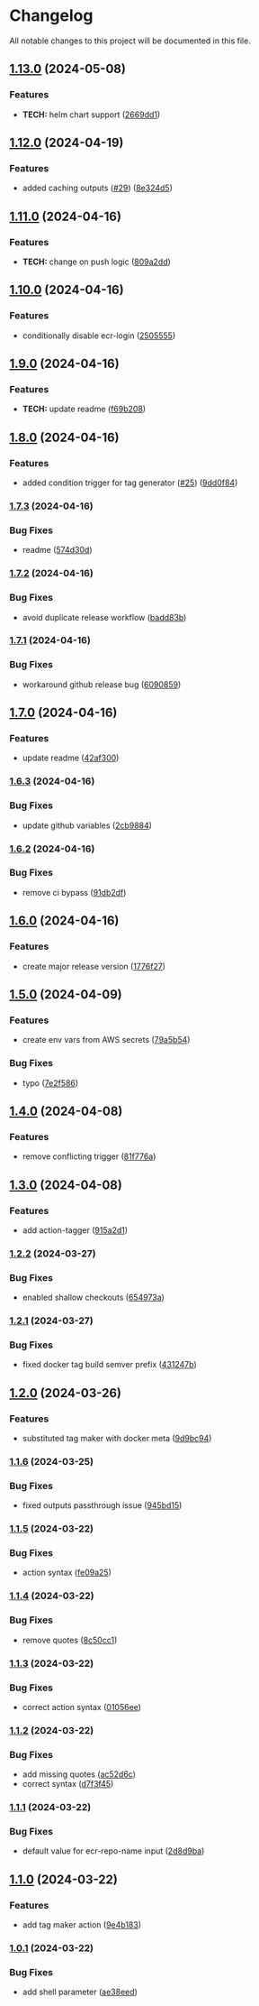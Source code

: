 # Changelog

All notable changes to this project will be documented in this file.

## [1.13.0](https://github.com/hey-car/action-bootstrap/compare/v1.12.0...v1.13.0) (2024-05-08)


### Features

* **TECH:** helm chart support ([2669dd1](https://github.com/hey-car/action-bootstrap/commit/2669dd1042e2e006aeb4fdec359d7a5ab7c8d80b))

## [1.12.0](https://github.com/hey-car/action-bootstrap/compare/v1.11.0...v1.12.0) (2024-04-19)


### Features

* added caching outputs ([#29](https://github.com/hey-car/action-bootstrap/issues/29)) ([8e324d5](https://github.com/hey-car/action-bootstrap/commit/8e324d5766274914815f045e42774cb36602e183))

## [1.11.0](https://github.com/hey-car/action-bootstrap/compare/v1.10.0...v1.11.0) (2024-04-16)


### Features

* **TECH:** change on push logic ([809a2dd](https://github.com/hey-car/action-bootstrap/commit/809a2dd16720fa12bb9f91c96e79d2d601b8757c))

## [1.10.0](https://github.com/hey-car/action-bootstrap/compare/v1.9.0...v1.10.0) (2024-04-16)


### Features

* conditionally disable ecr-login ([2505555](https://github.com/hey-car/action-bootstrap/commit/2505555319e6cf01ff2201195bee5e685bd636a6))

## [1.9.0](https://github.com/hey-car/action-bootstrap/compare/v1.8.0...v1.9.0) (2024-04-16)


### Features

* **TECH:** update readme ([f69b208](https://github.com/hey-car/action-bootstrap/commit/f69b2083bfc999ae8a24457882527a7f703ddb61))

## [1.8.0](https://github.com/hey-car/action-bootstrap/compare/v1.7.3...v1.8.0) (2024-04-16)


### Features

* added condition trigger for tag generator ([#25](https://github.com/hey-car/action-bootstrap/issues/25)) ([9dd0f84](https://github.com/hey-car/action-bootstrap/commit/9dd0f8440769f707992d2a4b7edffc39ede8f18a))

### [1.7.3](https://github.com/hey-car/action-bootstrap/compare/v1.7.2...v1.7.3) (2024-04-16)


### Bug Fixes

* readme ([574d30d](https://github.com/hey-car/action-bootstrap/commit/574d30d9d4ebde4e196cd8378cc52d5a678320c4))

### [1.7.2](https://github.com/hey-car/action-bootstrap/compare/v1.7.1...v1.7.2) (2024-04-16)


### Bug Fixes

* avoid duplicate release workflow ([badd83b](https://github.com/hey-car/action-bootstrap/commit/badd83bd27d2519569ae425491f3d0c49a7ec39c))

### [1.7.1](https://github.com/hey-car/action-bootstrap/compare/v1.7.0...v1.7.1) (2024-04-16)


### Bug Fixes

* workaround github release bug ([6090859](https://github.com/hey-car/action-bootstrap/commit/609085902b6a278fec6451f2d40705a4988a3257))

## [1.7.0](https://github.com/hey-car/action-bootstrap/compare/v1.6.3...v1.7.0) (2024-04-16)


### Features

* update readme ([42af300](https://github.com/hey-car/action-bootstrap/commit/42af3003c7a80195af77d180ea7fc4da0238f13f))

### [1.6.3](https://github.com/hey-car/action-bootstrap/compare/v1.6.2...v1.6.3) (2024-04-16)


### Bug Fixes

* update github variables ([2cb9884](https://github.com/hey-car/action-bootstrap/commit/2cb98843ca61357ffa6a96afdd952e87e0f67abf))

### [1.6.2](https://github.com/hey-car/action-bootstrap/compare/v1.6.1...v1.6.2) (2024-04-16)


### Bug Fixes

* remove ci bypass ([91db2df](https://github.com/hey-car/action-bootstrap/commit/91db2dfbe7dfd307ddde8278c6932f4c967fc833))

## [1.6.0](https://github.com/hey-car/action-bootstrap/compare/v1.5.0...v1.6.0) (2024-04-16)


### Features

* create major release version ([1776f27](https://github.com/hey-car/action-bootstrap/commit/1776f27e93c57bc967f40262b86c854e8fe237ff))

## [1.5.0](https://github.com/hey-car/action-bootstrap/compare/v1.4.0...v1.5.0) (2024-04-09)


### Features

* create env vars from AWS secrets ([79a5b54](https://github.com/hey-car/action-bootstrap/commit/79a5b547529f0d3626e19156da5b794ddd75c7a1))


### Bug Fixes

* typo ([7e2f586](https://github.com/hey-car/action-bootstrap/commit/7e2f58672b9e3798b6ff914aaeb205764889bd0d))

## [1.4.0](https://github.com/hey-car/action-bootstrap/compare/v1.3.0...v1.4.0) (2024-04-08)


### Features

* remove conflicting trigger ([81f776a](https://github.com/hey-car/action-bootstrap/commit/81f776a9a58f453992d451bde6334e4f8c9532d8))

## [1.3.0](https://github.com/hey-car/action-bootstrap/compare/v1.2.3...v1.3.0) (2024-04-08)


### Features

* add action-tagger ([915a2d1](https://github.com/hey-car/action-bootstrap/commit/915a2d1060a34af65a4debe441e0b7768101385b))

### [1.2.2](https://github.com/hey-car/action-bootstrap/compare/v1.2.1...v1.2.2) (2024-03-27)


### Bug Fixes

* enabled shallow checkouts ([654973a](https://github.com/hey-car/action-bootstrap/commit/654973a2b4bf08449bfb1a34a371f0603a66ed0e))

### [1.2.1](https://github.com/hey-car/action-bootstrap/compare/v1.2.0...v1.2.1) (2024-03-27)


### Bug Fixes

* fixed docker tag build semver prefix ([431247b](https://github.com/hey-car/action-bootstrap/commit/431247b9c8930ebd31d79289fe267ddada0275a7))

## [1.2.0](https://github.com/hey-car/action-bootstrap/compare/v1.1.6...v1.2.0) (2024-03-26)


### Features

* substituted tag maker with docker meta ([9d9bc94](https://github.com/hey-car/action-bootstrap/commit/9d9bc94f2022896a99751b02d6f05c5be738f81d))

### [1.1.6](https://github.com/hey-car/action-bootstrap/compare/v1.1.5...v1.1.6) (2024-03-25)


### Bug Fixes

* fixed outputs passthrough issue ([945bd15](https://github.com/hey-car/action-bootstrap/commit/945bd158a2e2d665e1956f7dbdf2c89aa8760ad7))

### [1.1.5](https://github.com/hey-car/action-bootstrap/compare/v1.1.4...v1.1.5) (2024-03-22)


### Bug Fixes

* action syntax ([fe09a25](https://github.com/hey-car/action-bootstrap/commit/fe09a254e3ce06733f21d17a80cfd445de2f6434))

### [1.1.4](https://github.com/hey-car/action-bootstrap/compare/v1.1.3...v1.1.4) (2024-03-22)


### Bug Fixes

* remove quotes ([8c50cc1](https://github.com/hey-car/action-bootstrap/commit/8c50cc1e2556661c02738504a7418f3bf205e6f2))

### [1.1.3](https://github.com/hey-car/action-bootstrap/compare/v1.1.2...v1.1.3) (2024-03-22)


### Bug Fixes

* correct action syntax ([01056ee](https://github.com/hey-car/action-bootstrap/commit/01056ee1f68e61d4be91d5f766ffde57a6c7cfce))

### [1.1.2](https://github.com/hey-car/action-bootstrap/compare/v1.1.1...v1.1.2) (2024-03-22)


### Bug Fixes

* add missing quotes ([ac52d6c](https://github.com/hey-car/action-bootstrap/commit/ac52d6cc7f4e127d8d4503ea74375be52a7ad0a3))
* correct syntax ([d7f3f45](https://github.com/hey-car/action-bootstrap/commit/d7f3f451c23f23f0e2c1e0898b23dd1e4f80117d))

### [1.1.1](https://github.com/hey-car/action-bootstrap/compare/v1.1.0...v1.1.1) (2024-03-22)


### Bug Fixes

* default value for ecr-repo-name input ([2d8d9ba](https://github.com/hey-car/action-bootstrap/commit/2d8d9ba6f6a9ec83b421ffaa042f8473b38447c6))

## [1.1.0](https://github.com/hey-car/action-bootstrap/compare/v1.0.1...v1.1.0) (2024-03-22)


### Features

* add tag maker action ([9e4b183](https://github.com/hey-car/action-bootstrap/commit/9e4b183d0ad672963c5fc25ccecb7d35a9ae97a1))

### [1.0.1](https://github.com/hey-car/action-bootstrap/compare/v1.0.0...v1.0.1) (2024-03-22)


### Bug Fixes

* add shell parameter ([ae38eed](https://github.com/hey-car/action-bootstrap/commit/ae38eed1fcf0ba5d10d0838f8cbc8de4ddf477bf))
